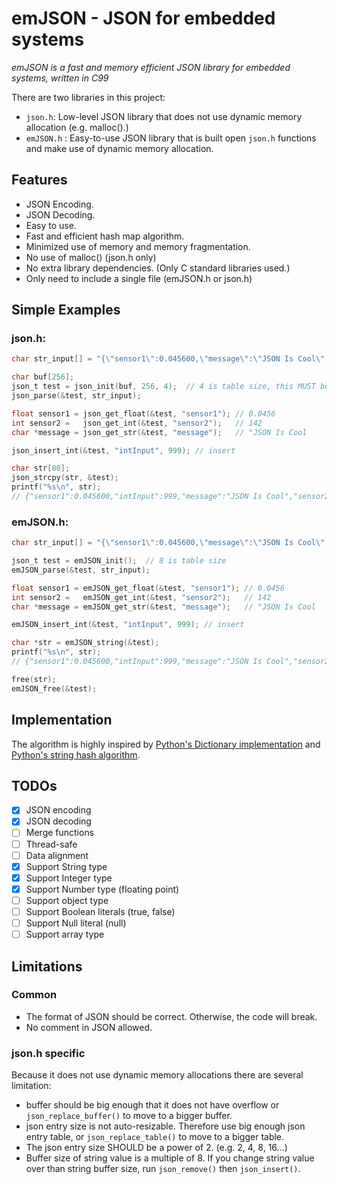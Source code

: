 emJSON - JSON for embedded systems
==================================

_emJSON is a fast and memory efficient JSON library for embedded systems, written in C99_

There are two libraries in this project:
* `json.h`: Low-level JSON library that does not use dynamic memory allocation (e.g. malloc().)
* `emJSON.h` : Easy-to-use JSON library that is built open `json.h` functions and make use of dynamic memory allocation.

Features
--------

* JSON Encoding.
* JSON Decoding.
* Easy to use.
* Fast and efficient hash map algorithm.
* Minimized use of memory and memory fragmentation.
* No use of malloc() (json.h only)
* No extra library dependencies. (Only C standard libraries used.)
* Only need to include a single file (emJSON.h or json.h)

Simple Examples
---------------

### json.h:
``` C
char str_input[] = "{\"sensor1\":0.045600,\"message\":\"JSON Is Cool\",\"sensor2\":142}";

char buf[256];
json_t test = json_init(buf, 256, 4);  // 4 is table size, this MUST be power of 2.
json_parse(&test, str_input);

float sensor1 = json_get_float(&test, "sensor1"); // 0.0456
int sensor2 =   json_get_int(&test, "sensor2");   // 142
char *message = json_get_str(&test, "message");   // "JSON Is Cool

json_insert_int(&test, "intInput", 999); // insert

char str[80];
json_strcpy(str, &test);
printf("%s\n", str);
// {"sensor1":0.045600,"intInput":999,"message":"JSON Is Cool","sensor2":142}
```

### emJSON.h:
``` C
char str_input[] = "{\"sensor1\":0.045600,\"message\":\"JSON Is Cool\",\"sensor2\":142}";

json_t test = emJSON_init();  // 8 is table size
emJSON_parse(&test, str_input);

float sensor1 = emJSON_get_float(&test, "sensor1"); // 0.0456
int sensor2 =   emJSON_get_int(&test, "sensor2");   // 142
char *message = emJSON_get_str(&test, "message");   // "JSON Is Cool

emJSON_insert_int(&test, "intInput", 999); // insert

char *str = emJSON_string(&test);
printf("%s\n", str);
// {"sensor1":0.045600,"intInput":999,"message":"JSON Is Cool","sensor2":142}

free(str);
emJSON_free(&test);
```
Implementation
--------------

The algorithm is highly inspired by [Python's Dictionary implementation](http://svn.python.org/projects/python/trunk/Objects/dictobject.c) and [Python's string hash algorithm](https://svn.python.org/projects/python/trunk/Objects/stringobject.c).


TODOs
--------

* [x] JSON encoding
* [x] JSON decoding
* [ ] Merge functions
* [ ] Thread-safe
* [ ] Data alignment
* [x] Support String type
* [x] Support Integer type
* [x] Support Number type (floating point)
* [ ] Support object type
* [ ] Support Boolean literals (true, false)
* [ ] Support Null literal (null)
* [ ] Support array type

Limitations
-----------

### Common
* The format of JSON should be correct. Otherwise, the code will break.
* No comment in JSON allowed.


### json.h specific

Because it does not use dynamic memory allocations there are several limitation:

* buffer should be big enough that it does not have overflow or `json_replace_buffer()` to move to a bigger buffer.
* json entry size is not auto-resizable. Therefore use big enough json entry table, or `json_replace_table()` to move to a bigger table.
* The json entry size SHOULD be a power of 2. (e.g. 2, 4, 8, 16...)
* Buffer size of string value is a multiple of 8. If you change string value over than string buffer size, run `json_remove()` then `json_insert()`.